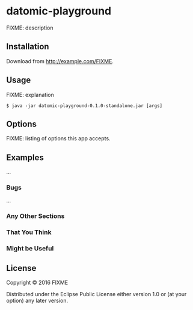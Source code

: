 # datomic-playground

FIXME: description

## Installation

Download from http://example.com/FIXME.

## Usage

FIXME: explanation

    $ java -jar datomic-playground-0.1.0-standalone.jar [args]

## Options

FIXME: listing of options this app accepts.

## Examples

...

### Bugs

...

### Any Other Sections
### That You Think
### Might be Useful

## License

Copyright © 2016 FIXME

Distributed under the Eclipse Public License either version 1.0 or (at
your option) any later version.
